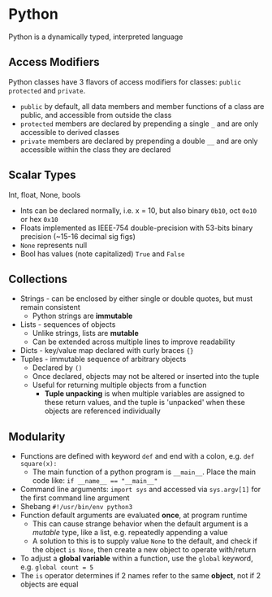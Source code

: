 # Python
Python is a dynamically typed, interpreted language

## Access Modifiers
Python classes have 3 flavors of access modifiers for classes: `public` `protected` and `private`.
* `public` by default, all data members and member functions of a class are public, and accessible from outside the class
* `protected` members are declared by prepending a single `_` and are only accessible to derived classes
* `private` members are declared by prepending a double `__` and are only accessible within the class they are declared

## Scalar Types
Int, float, None, bools
* Ints can be declared normally, i.e. x = 10, but also binary `0b10`, oct `0o10` or hex `0x10`
* Floats implemented as IEEE-754 double-precision with 53-bits binary precision (~15-16 decimal sig figs)
 * `None` represents null
 * Bool has values (note capitalized) `True` and `False`

 ## Collections
 * Strings - can be enclosed by either single or double quotes, but must remain consistent
   * Python strings are **immutable**
 * Lists - sequences of objects
   * Unlike strings, lists are **mutable**
   * Can be extended across multiple lines to improve readability
 * Dicts - key/value map declared with curly braces `{}`
 * Tuples - immutable sequence of arbitrary objects
   * Declared by `()` 
   * Once declared, objects may not be altered or inserted into the tuple
   * Useful for returning multiple objects from a function
     * **Tuple unpacking** is when multiple variables are assigned to these return values, and the tuple is 'unpacked' when these objects are referenced individually 

 ## Modularity
 * Functions are defined with keyword `def` and end with a colon, e.g. `def square(x):`
   * The main function of a python program is `__main__`.  Place the main code like: `if __name__ == "__main__"`
* Command line arguments: `import sys` and accessed via `sys.argv[1]` for the first command line argument
* Shebang `#!/usr/bin/env python3` 
* Function default arguments are evaluated **once**, at program runtime
  * This can cause strange behavior when the default argument is a *mutable* type, like a list, e.g. repeatedly appending a value
  * A solution to this is to supply value `None` to the default, and check if the object `is None`, then create a new object to operate with/return
* To adjust a **global variable** within a function, use the `global` keyword, e.g. `global count = 5`
* The `is` operator determines if 2 names refer to the same **object**, not if 2 objects are equal